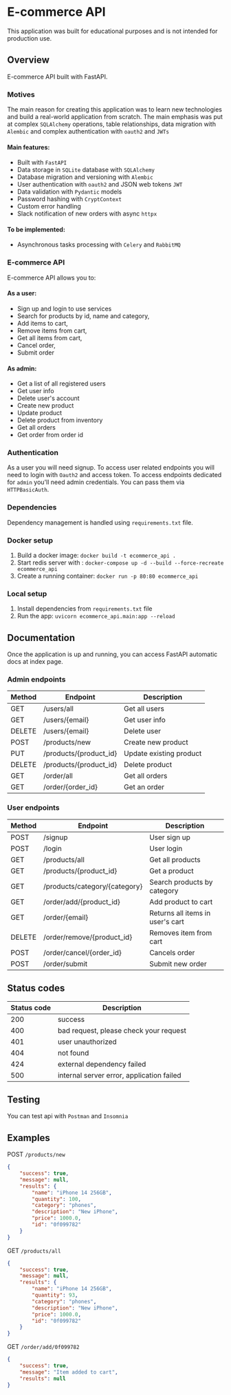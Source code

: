 # E-commerce API

This application was built for educational purposes and is not intended for production use.

## Overview
E-commerce API built with FastAPI.

### Motives
The main reason for creating this application was to learn new technologies 
and build a real-world application from scratch.
The main emphasis was put at complex `SQLAlchemy` operations, table relationships, 
data migration with `Alembic` and complex authentication with `oauth2` and `JWTs`

#### Main features:
- Built with `FastAPI`
- Data storage in `SQLite` database with `SQLAlchemy`
- Database migration and versioning with `Alembic`
- User authentication with `oauth2` and JSON web tokens `JWT`
- Data validation with `Pydantic` models
- Password hashing with `CryptContext`
- Custom error handling
- Slack notification of new orders with async `httpx`
#### To be implemented:
- Asynchronous tasks processing with `Celery` and `RabbitMQ`


### E-commerce API
E-commerce API allows you to:

#### As a user: 
- Sign up and login to use services
- Search for products by id, name and category,
- Add items to cart,
- Remove items from cart,
- Get all items from cart,
- Cancel order,
- Submit order
#### As admin: 
- Get a list of all registered users
- Get user info
- Delete user's account
- Create new product
- Update product
- Delete product from inventory
- Get all orders
- Get order from order id


### Authentication
As a user you will need signup. To access user related endpoints you will need to login with `Oauth2` and access token.
To access endpoints dedicated for `admin` you'll need admin credentials. You can pass them via `HTTPBasicAuth`.

### Dependencies
Dependency management is handled using `requirements.txt` file. 

### Docker setup

1. Build a docker image: `docker build -t ecommerce_api .`
2. Start redis server with : `docker-compose up -d --build --force-recreate ecommerce_api`
3. Create a running container: `docker run -p 80:80 ecommerce_api`

### Local setup

1. Install dependencies from `requirements.txt` file
2. Run the app: `uvicorn ecommerce_api.main:app --reload`

## Documentation
Once the application is up and running, you can access FastAPI automatic docs 
at index page.

### Admin endpoints

| Method | Endpoint               | Description             |
|--------|------------------------|-------------------------|
| GET    | /users/all             | Get all users           |
| GET    | /users/{email}         | Get user info           |
| DELETE | /users/{email}         | Delete user             |
| POST   | /products/new          | Create new product      |
| PUT    | /products/{product_id} | Update existing product |
| DELETE | /products/{product_id} | Delete product          |
| GET    | /order/all             | Get all orders          |
| GET    | /order/{order_id}      | Get an order            |

### User endpoints

| Method | Endpoint                      | Description                       |
|--------|-------------------------------|-----------------------------------|
| POST   | /signup                       | User sign up                      |
| POST   | /login                        | User login                        |
| GET    | /products/all                 | Get all products                  |
| GET    | /products/{product_id}        | Get a product                     |
| GET    | /products/category/{category} | Search products by category       |
| GET    | /order/add/{product_id}       | Add product to cart               |
| GET    | /order/{email}                | Returns all items in user's  cart |
| DELETE | /order/remove/{product_id}    | Removes item from cart            |
| POST   | /order/cancel/{order_id}      | Cancels order                     |
| POST   | /order/submit                 | Submit new order                  |


## Status codes

| Status code | Description                               |
|-------------|-------------------------------------------|
| 200         | success                                   |
| 400         | bad request, please check your request    |
| 401         | user unauthorized                         |
| 404         | not found                                 |
| 424         | external dependency failed                |
| 500         | internal server error, application failed |

## Testing
You can test api with `Postman` and `Insomnia`

## Examples
POST `/products/new`
```json
{
	"success": true,
	"message": null,
	"results": {
		"name": "iPhone 14 256GB",
		"quantity": 100,
		"category": "phones",
		"description": "New iPhone",
		"price": 1000.0,
		"id": "0f099782"
	}
}
```
GET `/products/all`
```json
{
	"success": true,
	"message": null,
	"results": {
		"name": "iPhone 14 256GB",
		"quantity": 93,
		"category": "phones",
		"description": "New iPhone",
		"price": 1000.0,
		"id": "0f099782"
	}
}
```
GET `/order/add/0f099782`
```json
{
	"success": true,
	"message": "Item added to cart",
	"results": null
}
```